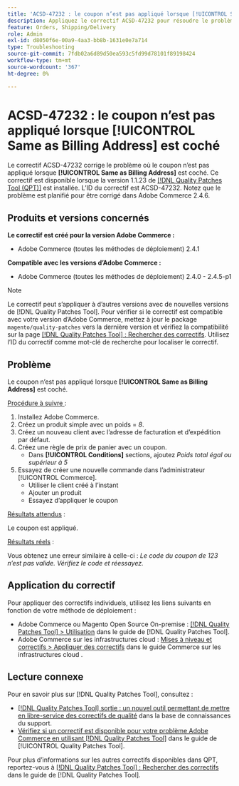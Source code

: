 ```yaml
---
title: 'ACSD-47232 : le coupon n’est pas appliqué lorsque [!UICONTROL Same as Billing Address] est coché'
description: Appliquez le correctif ACSD-47232 pour résoudre le problème d’Adobe Commerce en raison duquel le coupon n’est pas appliqué lorsque [!UICONTROL Same as Billing Address] est coché.
feature: Orders, Shipping/Delivery
role: Admin
exl-id: d8050f6e-00a9-4aa3-bb8b-1631e0e7a714
type: Troubleshooting
source-git-commit: 7fdb02a6d89d50ea593c5fd99d78101f89198424
workflow-type: tm+mt
source-wordcount: '367'
ht-degree: 0%

---
```


# ACSD-47232 : le coupon n’est pas appliqué lorsque [!UICONTROL Same as Billing Address] est coché

Le correctif ACSD-47232 corrige le problème où le coupon n’est pas appliqué lorsque **[!UICONTROL Same as Billing Address]** est coché. Ce correctif est disponible lorsque la version 1.1.23 de [[!DNL Quality Patches Tool (QPT)]](https://experienceleague.adobe.com/fr/docs/commerce-operations/tools/quality-patches-tool/quality-patches-tool-to-self-serve-quality-patches) est installée. L’ID du correctif est ACSD-47232. Notez que le problème est planifié pour être corrigé dans Adobe Commerce 2.4.6.

## Produits et versions concernés

**Le correctif est créé pour la version Adobe Commerce :**

* Adobe Commerce (toutes les méthodes de déploiement) 2.4.1

**Compatible avec les versions d’Adobe Commerce :**

* Adobe Commerce (toutes les méthodes de déploiement) 2.4.0 - 2.4.5-p1

>[!NOTE]
>
>Le correctif peut s’appliquer à d’autres versions avec de nouvelles versions de [!DNL Quality Patches Tool]. Pour vérifier si le correctif est compatible avec votre version d’Adobe Commerce, mettez à jour le package `magento/quality-patches` vers la dernière version et vérifiez la compatibilité sur la page [[!DNL Quality Patches Tool] : Rechercher des correctifs](https://experienceleague.adobe.com/tools/commerce-quality-patches/index.html?lang=fr). Utilisez l’ID du correctif comme mot-clé de recherche pour localiser le correctif.

## Problème

Le coupon n’est pas appliqué lorsque **[!UICONTROL Same as Billing Address]** est coché.

<u>Procédure à suivre </u> :

1. Installez Adobe Commerce.
1. Créez un produit simple avec un poids = *8*.
1. Créez un nouveau client avec l’adresse de facturation et d’expédition par défaut.
1. Créez une règle de prix de panier avec un coupon.
   * Dans **[!UICONTROL Conditions]** sections, ajoutez *Poids total égal ou supérieur à 5*
1. Essayez de créer une nouvelle commande dans l’administrateur [!UICONTROL Commerce].
   * Utiliser le client créé à l’instant
   * Ajouter un produit
   * Essayez d’appliquer le coupon

<u>Résultats attendus</u> :

Le coupon est appliqué.

<u>Résultats réels</u> :

Vous obtenez une erreur similaire à celle-ci : *Le code du coupon de 123 n’est pas valide. Vérifiez le code et réessayez.*

## Application du correctif

Pour appliquer des correctifs individuels, utilisez les liens suivants en fonction de votre méthode de déploiement :

* Adobe Commerce ou Magento Open Source On-premise : [[!DNL Quality Patches Tool] > Utilisation](/help/tools/quality-patches-tool/usage.md) dans le guide de [!DNL Quality Patches Tool].
* Adobe Commerce sur les infrastructures cloud : [Mises à niveau et correctifs > Appliquer des correctifs](https://experienceleague.adobe.com/docs/commerce-cloud-service/user-guide/develop/upgrade/apply-patches.html?lang=fr) dans le guide Commerce sur les infrastructures cloud .

## Lecture connexe

Pour en savoir plus sur [!DNL Quality Patches Tool], consultez :

* [[!DNL Quality Patches Tool] sortie : un nouvel outil permettant de mettre en libre-service des correctifs de qualité](https://experienceleague.adobe.com/fr/docs/commerce-operations/tools/quality-patches-tool/quality-patches-tool-to-self-serve-quality-patches) dans la base de connaissances du support.
* [Vérifiez si un correctif est disponible pour votre problème Adobe Commerce en utilisant [!DNL Quality Patches Tool]](/help/tools/quality-patches-tool/patches-available-in-qpt/check-patch-for-magento-issue-with-magento-quality-patches.md) dans le guide de [!UICONTROL Quality Patches Tool].


Pour plus d’informations sur les autres correctifs disponibles dans QPT, reportez-vous à [[!DNL Quality Patches Tool] : Rechercher des correctifs](https://experienceleague.adobe.com/tools/commerce-quality-patches/index.html?lang=fr) dans le guide de [!DNL Quality Patches Tool].
